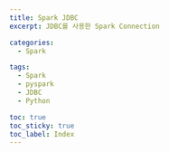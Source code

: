 ```yaml
---
title: Spark JDBC
excerpt: JDBC를 사용한 Spark Connection

categories:
  - Spark

tags:
  - Spark
  - pyspark
  - JDBC
  - Python

toc: true
toc_sticky: true
toc_label: Index
---
```

